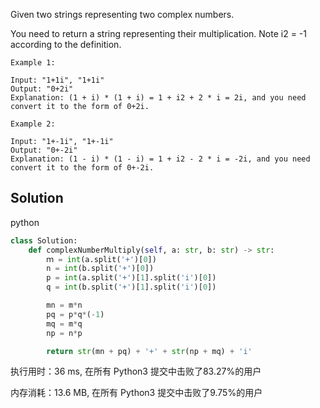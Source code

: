 Given two strings representing two complex numbers.

You need to return a string representing their multiplication. Note i2 = -1 according to the definition.



```
Example 1:

Input: "1+1i", "1+1i"
Output: "0+2i"
Explanation: (1 + i) * (1 + i) = 1 + i2 + 2 * i = 2i, and you need convert it to the form of 0+2i.

Example 2:

Input: "1+-1i", "1+-1i"
Output: "0+-2i"
Explanation: (1 - i) * (1 - i) = 1 + i2 - 2 * i = -2i, and you need convert it to the form of 0+-2i.
```

## Solution

python

```python
class Solution:
    def complexNumberMultiply(self, a: str, b: str) -> str:
        ｍ = int(a.split('+')[0])
        n = int(b.split('+')[0])
        p = int(a.split('+')[1].split('i')[0])
        q = int(b.split('+')[1].split('i')[0])

        mn = m*n
        pq = p*q*(-1)
        mq = m*q
        np = n*p

        return str(mn + pq) + '+' + str(np + mq) + 'i'
```

执行用时：36 ms, 在所有 Python3 提交中击败了83.27%的用户

内存消耗：13.6 MB, 在所有 Python3 提交中击败了9.75%的用户